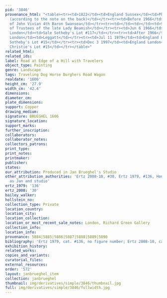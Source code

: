 ```yaml
---
pid: '3846'
provenance_html: "<table><tr><td>1822</td><td>England Sussex</td><td>Phillips Collection
  (according to the note on the back)</td></tr><tr><td>Before 1966</td><td>Wales Swansea</td><td>Collection
  of John Vivian 4th Baron Swansea</td></tr><tr><td></td><td></td><td>Sale by order
  of Trustees of the late Lady Beamish</td></tr><tr><td>Jun 6 1966</td><td>England
  London</td><td>Sale Sotheby's Lot #117</td></tr><tr><td>After 1966</td><td>England
  London</td><td>Leggatt</td></tr><tr><td>Jul 11 1979</td><td>England London</td><td>Sale
  Sotheby's Lot #15</td></tr><tr><td>Dec 3 1997</td><td>England London</td><td>Sale
  Christie's Lot #15</td></tr></table>"
related_html:
related_ids:
label: Road at Edge of a Hill with Travelers
object_type: Painting
genre: Landscape
tags: Traveling Dog Horse Burghers Road Wagon
realdate: '1606'
height_cm: '27.9'
width_cm: '42.4'
dimensions:
diameter_cm:
plate_dimensions:
support: Copper
drawing_medium:
signature: BRUEGHEL 1606
signature_location:
support_marks:
further_inscription:
collaborators:
collaborator_notes:
collectors_patrons:
print_type:
print_notes:
printmaker:
publisher:
states:
our_attribution: Produced in Jan Brueghel's Studio
other_attribution_authorities: 'Ertz 2008-10, #30, Ertz 1979, #136, Honig database
  as Jan and studio'
ertz_1979: '136'
ertz_2008: '30'
bailey_walker:
hollstein_no:
collection_type: Private
location_country:
location_city:
location_collection:
location_or_most_recent_sale_notes: London, Richard Green Gallery
collection_info:
location_info:
provenance: 5884|5885|5886|5887|5888|5889|5890
bibliography: 'Ertz 1979, cat. #136, no figure number; Ertz 2008-10, cat. #30'
exhibition_history:
related_works:
copies_and_variants:
curatorial_files:
external_resources:
order: '572'
layout: janbrueghel_item
collection: janbrueghel
thumbnail: img/derivatives/simple/3846/thumbnail.jpg
full: img/derivatives/simple/3846/fullwidth.jpg
---
```

